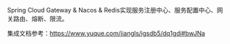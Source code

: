 Spring Cloud Gateway & Nacos & Redis实现服务注册中心、服务配置中心、网关路由、熔断、限流。

集成文档参考：https://www.yuque.com/jiangls/igsdb5/dq1gdi#bwJNa
